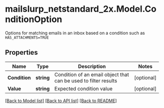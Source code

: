 # mailslurp_netstandard_2x.Model.ConditionOption
Options for matching emails in an inbox based on a condition such as `HAS_ATTACHMENTS=TRUE`

## Properties

Name | Type | Description | Notes
------------ | ------------- | ------------- | -------------
**Condition** | **string** | Condition of an email object that can be used to filter results | [optional] 
**Value** | **string** | Expected condition value | [optional] 

[[Back to Model list]](../README#documentation-for-models) [[Back to API list]](../README#documentation-for-api-endpoints) [[Back to README]](../README)

